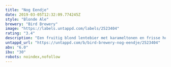 ```yaml
---
title: "Nog Eendje"
date: 2019-03-05T12:32:09.774245Z
style: "Blonde Ale"
brewery: "Bird Brewery"
image: "https://labels.untappd.com/labels/2523404"
rating: "3.4"
description: "Een fruitig blond lentebier met karameltonen en frisse hoppen. Het eerste lentezonnetje nodigt uit om er eentje te drinken. En nog eendje? Nog eendje dan."
untappd_url: "https://untappd.com/b/bird-brewery-nog-eendje/2523404"
abv: "6.0"
ibu: "30"
robots: noindex,nofollow
---
```

